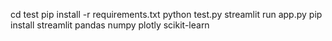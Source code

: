 cd test
pip install -r requirements.txt
python test.py
streamlit run app.py
pip install streamlit pandas numpy plotly scikit-learn

